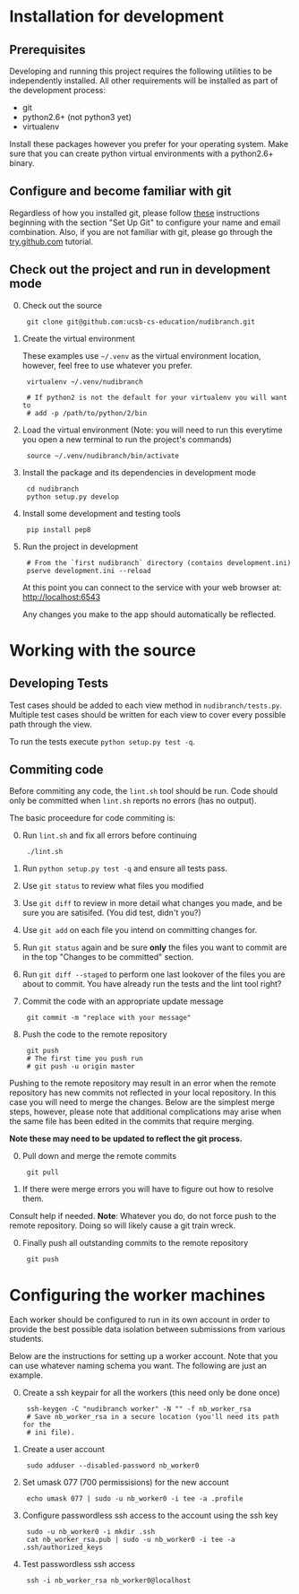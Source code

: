 # Installation for development

## Prerequisites

Developing and running this project requires the following utilities to be
independently installed. All other requirements will be installed as part of
the development process:

 * git
 * python2.6+ (not python3 yet)
 * virtualenv

Install these packages however you prefer for your operating system. Make sure
that you can create python virtual environments with a python2.6+ binary.

## Configure and become familiar with git

Regardless of how you installed git, please follow
[these](https://help.github.com/articles/set-up-git#platform-all) instructions
beginning with the section "Set Up Git" to configure your name and email
combination. Also, if you are not familiar with git, please go through the
[try.github.com](http://try.github.com/) tutorial.

## Check out the project and run in development mode

0. Check out the source

        git clone git@github.com:ucsb-cs-education/nudibranch.git

0. Create the virtual environment

    These examples use `~/.venv` as the virtual environment location,
    however, feel free to use whatever you prefer.

        virtualenv ~/.venv/nudibranch

        # If python2 is not the default for your virtualenv you will want to
        # add -p /path/to/python/2/bin

0. Load the virtual environment (Note: you will need to run this everytime you
open a new terminal to run the project's commands)

        source ~/.venv/nudibranch/bin/activate

0. Install the package and its dependencies in development mode

        cd nudibranch
        python setup.py develop

0. Install some development and testing tools

        pip install pep8

0. Run the project in development

        # From the `first nudibranch` directory (contains development.ini)
        pserve development.ini --reload

    At this point you can connect to the service with your web browser at:
    [http://localhost:6543](http://localhost:6543)

    Any changes you make to the app should automatically be reflected.


# Working with the source

## Developing Tests

Test cases should be added to each view method in
`nudibranch/tests.py`. Multiple test cases should be written for each view to
cover every possible path through the view.

To run the tests execute `python setup.py test -q`.

## Commiting code

Before commiting any code, the `lint.sh` tool should be run. Code should only
be committed when `lint.sh` reports no errors (has no output).

The basic proceedure for code commiting is:

0. Run `lint.sh` and fix all errors before continuing

        ./lint.sh

0. Run `python setup.py test -q` and ensure all tests pass.

0. Use `git status` to review what files you modified

0. Use `git diff` to review in more detail what changes you made, and be
sure you are satisifed.  (You did test, didn't you?)

0. Use `git add` on each file you intend on committing changes for.

0. Run `git status` again and be sure __only__ the files you want to commit are
in the top "Changes to be committed" section.

0. Run `git diff --staged` to perform one last lookover of the files you are
about to commit. You have already run the tests and the lint tool right?


0. Commit the code with an appropriate update message

        git commit -m "replace with your message"

0. Push the code to the remote repository

        git push
        # The first time you push run
        # git push -u origin master

Pushing to the remote repository may result in an error when the remote
repository has new commits not reflected in your local repository. In this case
you will need to merge the changes.  Below are the simplest merge steps,
however, please note that additional complications may arise when the same file
has been edited in the commits that require merging.

__Note these may need to be updated to reflect the git process.__

0. Pull down and merge the remote commits

        git pull

0. If there were merge errors you will have to figure out how to resolve them.

Consult help if needed. __Note__: Whatever you do, do not force push to the
remote repository. Doing so will likely cause a git train wreck.

0. Finally push all outstanding commits to the remote repository

        git push


# Configuring the worker machines

Each worker should be configured to run in its own account in order to provide
the best possible data isolation between submissions from various students.

Below are the instructions for setting up a worker account. Note that you can
use whatever naming schema you want. The following are just an example.


0. Create a ssh keypair for all the workers (this need only be done once)

        ssh-keygen -C "nudibranch worker" -N "" -f nb_worker_rsa
        # Save nb_worker_rsa in a secure location (you'll need its path for the
        # ini file).

0. Create a user account

        sudo adduser --disabled-password nb_worker0

0. Set umask 077 (700 permissisions) for the new account

        echo umask 077 | sudo -u nb_worker0 -i tee -a .profile

0. Configure passwordless ssh access to the account using the ssh key

        sudo -u nb_worker0 -i mkdir .ssh
        cat nb_worker_rsa.pub | sudo -u nb_worker0 -i tee -a .ssh/authorized_keys

0. Test passwordless ssh access

        ssh -i nb_worker_rsa nb_worker0@localhost
